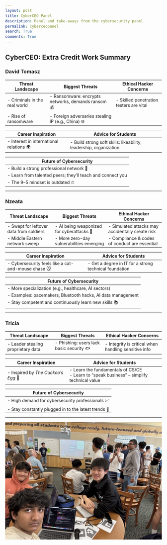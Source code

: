 ```yaml
---
layout: post
title: CyberCEO Panel
description: Panel and take-aways from the cybersecurity panel
permalink: cyberceopanel
search: True
comments: True
---
```


## **CyberCEO: Extra Credit Work Summary**

### **David Tomasz**

| **Threat Landscape**              | **Biggest Threats**                                     | **Ethical Hacker Concerns**              |
|----------------------------------|----------------------------------------------------------|------------------------------------------|
| - Criminals in the real world    | - Ransomware: encrypts networks, demands ransom 💰       | - Skilled penetration testers are vital  |
| - Rise of ransomware             | - Foreign adversaries stealing IP (e.g., China) 🌐      |                                          |

| **Career Inspiration**               | **Advice for Students**                             |
|-------------------------------------|-----------------------------------------------------|
| - Interest in international relations 🌍 | - Build strong soft skills: likeability, leadership, organization |

| **Future of Cybersecurity**                             |
|---------------------------------------------------------|
| - Build a strong professional network 🤝                |
| - Learn from talented peers; they’ll teach and connect you |
| - The 9–5 mindset is outdated ⏱                        |

---

### **Nzeata**

| **Threat Landscape**                     | **Biggest Threats**                                     | **Ethical Hacker Concerns**                      |
|-----------------------------------------|----------------------------------------------------------|--------------------------------------------------|
| - Swept for leftover data from soldiers | - AI being weaponized for cyberattacks 🤖                | - Simulated attacks may accidentally create risk |
| - Middle Eastern network sweep          | - More zero-day vulnerabilities emerging                | - Compliance & codes of conduct are essential    |

| **Career Inspiration**                           | **Advice for Students**                              |
|--------------------------------------------------|--------------------------------------------------------|
| - Cybersecurity feels like a cat-and-mouse chase 🐭 | - Get a degree in IT for a strong technical foundation |

| **Future of Cybersecurity**                                        |
|--------------------------------------------------------------------|
| - More specialization (e.g., healthcare, AI sectors)               |
| - Examples: pacemakers, Bluetooth hacks, AI data management        |
| - Stay competent and continuously learn new skills 📚             |

---

### **Tricia**

| **Threat Landscape**                    | **Biggest Threats**                         | **Ethical Hacker Concerns**                          |
|----------------------------------------|--------------------------------------------|------------------------------------------------------|
| - Leader stealing proprietary data     | - Phishing: users lack basic security 🐟   | - Integrity is critical when handling sensitive info |

| **Career Inspiration**        | **Advice for Students**                                          |
|------------------------------|------------------------------------------------------------------|
| - Inspired by *The Cuckoo’s Egg* 📘 | - Learn the fundamentals of CS/CE <br> - Learn to “speak business” – simplify technical value |

| **Future of Cybersecurity**                    |
|------------------------------------------------|
| - High demand for cybersecurity professionals 📈 |
| - Stay constantly plugged in to the latest trends 🔌 |

---

![Extra Credit Proof](./extra-cred-proof.jpeg)
